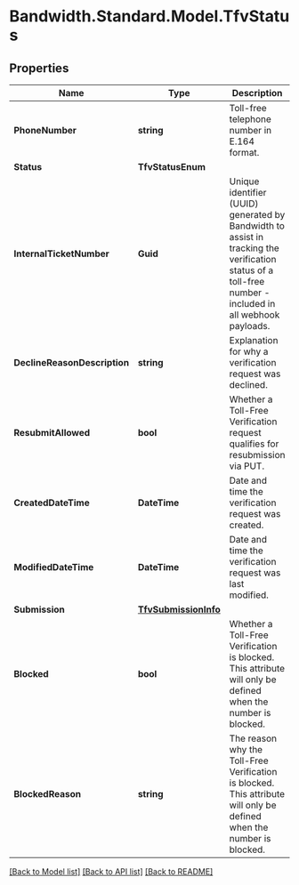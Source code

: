 # Bandwidth.Standard.Model.TfvStatus

## Properties

Name | Type | Description | Notes
------------ | ------------- | ------------- | -------------
**PhoneNumber** | **string** | Toll-free telephone number in E.164 format. | [optional] 
**Status** | **TfvStatusEnum** |  | [optional] 
**InternalTicketNumber** | **Guid** | Unique identifier (UUID) generated by Bandwidth to assist in tracking the verification status of a toll-free number - included in all webhook payloads. | [optional] 
**DeclineReasonDescription** | **string** | Explanation for why a verification request was declined. | [optional] 
**ResubmitAllowed** | **bool** | Whether a Toll-Free Verification request qualifies for resubmission via PUT. | [optional] 
**CreatedDateTime** | **DateTime** | Date and time the verification request was created. | [optional] 
**ModifiedDateTime** | **DateTime** | Date and time the verification request was last modified. | [optional] 
**Submission** | [**TfvSubmissionInfo**](TfvSubmissionInfo.md) |  | [optional] 
**Blocked** | **bool** | Whether a Toll-Free Verification is blocked. This attribute will only be defined when the number is blocked. | [optional] 
**BlockedReason** | **string** | The reason why the Toll-Free Verification is blocked. This attribute will only be defined when the number is blocked. | [optional] 

[[Back to Model list]](../README.md#documentation-for-models) [[Back to API list]](../README.md#documentation-for-api-endpoints) [[Back to README]](../README.md)

